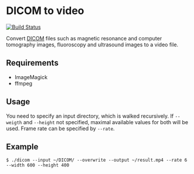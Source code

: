 # DICOM to video
[![Build Status](https://travis-ci.com/andreoss/dicom.svg?branch=master)](https://travis-ci.com/andreoss/dicom)

Convert [DICOM](https://en.wikipedia.org/wiki/DICOM) files such as magnetic resonance and computer tomography images, fluoroscopy and ultrasound images to a video file.

## Requirements
* ImageMagick
* ffmpeg

## Usage

You need to specify an input directory, which is walked recursively.
If `--weigth` and `--height` not specified, maximal available values for both will be used.
Frame rate can be specified by `--rate`.

## Example

```
$ ./dicom --input ~/DICOM/ --overwrite --output ~/result.mp4 --rate 6 --width 600 --height 400
```
